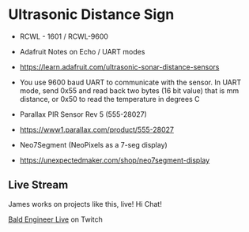 # Ultrasonic Distance Sign

* RCWL - 1601 / RCWL-9600
 * Adafruit Notes on Echo / UART modes
  * https://learn.adafruit.com/ultrasonic-sonar-distance-sensors
   * You use 9600 baud UART to communicate with the sensor. In UART mode, send 0x55 and read back two bytes (16 bit value) that is mm distance, or 0x50 to read the temperature in degrees C

* Parallax PIR Sensor Rev 5 (555-28027)
 * https://www1.parallax.com/product/555-28027

* Neo7Segment (NeoPixels as a 7-seg display)
 * https://unexpectedmaker.com/shop/neo7segment-display

 
## Live Stream
James works on projects like this, live! Hi Chat! 

[Bald Engineer Live](https://twitch.tv/baldengineer) on Twitch